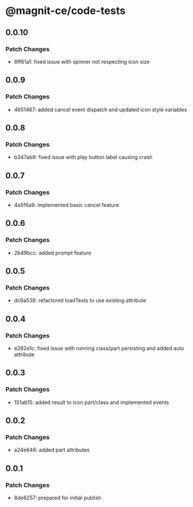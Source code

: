 # @magnit-ce/code-tests

## 0.0.10

### Patch Changes

- 8ff61a1: fixed issue with spinner not respecting icon size

## 0.0.9

### Patch Changes

- 4651467: added cancel event dispatch and updated icon style variables

## 0.0.8

### Patch Changes

- b347ab9: fixed issue with play button label causing crash

## 0.0.7

### Patch Changes

- 4a5f6a9: implemented basic cancel feature

## 0.0.6

### Patch Changes

- 2b49bcc: added prompt feature

## 0.0.5

### Patch Changes

- dc6a538: refactored loadTests to use existing attribute

## 0.0.4

### Patch Changes

- e282e1c: fixed issue with running class/part persisting and added auto attribute

## 0.0.3

### Patch Changes

- 151ab15: added result to icon part/class and implemented events

## 0.0.2

### Patch Changes

- a24e646: added part attributes

## 0.0.1

### Patch Changes

- 8de6257: prepared for initial publish
